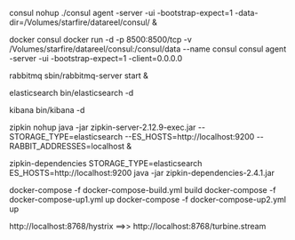 
consul
nohup ./consul agent -server -ui -bootstrap-expect=1 -data-dir=/Volumes/starfire/datareel/consul/ &

docker consul
docker run -d  -p 8500:8500/tcp -v /Volumes/starfire/datareel/consul:/consul/data --name consul  consul agent -server -ui -bootstrap-expect=1 -client=0.0.0.0

rabbitmq
sbin/rabbitmq-server start &

elasticsearch
bin/elasticsearch -d

kibana
bin/kibana -d

zipkin
nohup java -jar zipkin-server-2.12.9-exec.jar --STORAGE_TYPE=elasticsearch --ES_HOSTS=http://localhost:9200 --RABBIT_ADDRESSES=localhost &

zipkin-dependencies
STORAGE_TYPE=elasticsearch ES_HOSTS=http://localhost:9200 java -jar zipkin-dependencies-2.4.1.jar

docker-compose -f docker-compose-build.yml build
docker-compose -f docker-compose-up1.yml up
docker-compose -f docker-compose-up2.yml up

http://localhost:8768/hystrix  ==>>  http://localhost:8768/turbine.stream


